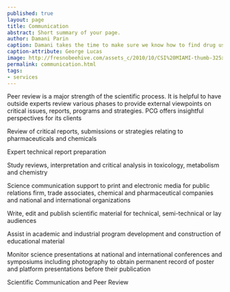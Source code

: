```yaml
---
published: true
layout: page
title: Communication
abstract: Short summary of your page.
author: Damani Parin
caption: Damani takes the time to make sure we know how to find drug users.
caption-attribute: George Lucas
image: http://fresnobeehive.com/assets_c/2010/10/CSI%20MIAMI-thumb-325x241-39249.jpg
permalink: communication.html
tags:
- services
---
```


Peer review is a major strength of the 
scientific process. It is helpful to have outside 
experts review various phases to provide 
external viewpoints on critical issues, reports, 
programs and strategies. PCG offers insightful 
perspectives for its clients

Review of critical reports, submissions or 
strategies relating to pharmaceuticals and 
chemicals

Expert technical report preparation

Study reviews, interpretation and critical analysis
in toxicology, metabolism and chemistry

Science communication support to print and 
electronic media for public relations firm, trade 
associates, chemical and pharmaceutical 
companies and national and international 
organizations

Write, edit and publish scientific material for 
technical, semi-technical or lay audiences

Assist in academic and industrial program 
development and construction of educational 
material

Monitor science presentations at national and 
international conferences and symposiums 
including photography to obtain permanent 
record of poster and platform presentations 
before their publication

Scientific Communication
and Peer Review